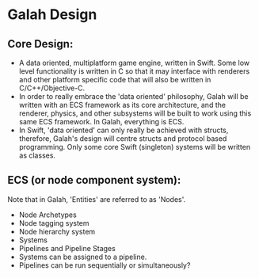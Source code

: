 # Galah Design

## Core Design:

- A data oriented, multiplatform game engine, written in Swift. Some low level functionality is written in C so that it may interface with renderers and other platform specific code that will also be written in C/C++/Objective-C. 
- In order to really embrace the 'data oriented' philosophy, Galah will be written with an ECS framework as its core architecture, and the renderer, physics, and other subsystems will be built to work using this same ECS framework. In Galah, everything is ECS. 
- In Swift, 'data oriented' can only really be achieved with structs, therefore, Galah's design will centre structs and protocol based programming. Only some core Swift (singleton) systems will be written as classes. 
  
## ECS (or node component system):

Note that in Galah, 'Entities' are referred to as 'Nodes'. 

- Node Archetypes
- Node tagging system
- Node hierarchy system
- Systems
- Pipelines and Pipeline Stages
- Systems can be assigned to a pipeline. 
- Pipelines can be run sequentially or simultaneously?

